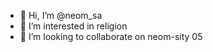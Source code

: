 - 👋 Hi, I’m @neom_sa
- 👀 I’m interested in religion
- 💞️ I’m looking to collaborate on neom-sity
05

